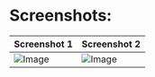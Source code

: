# Screenshots:
| Screenshot 1 | Screenshot 2 |
|---------|---------|
| ![Image](https://github.com/user-attachments/assets/09cf078d-70a3-4ab7-9d71-77a23697147a) | ![Image](https://github.com/user-attachments/assets/c5a9dd27-8489-4779-9874-6a331b0d938d) |

